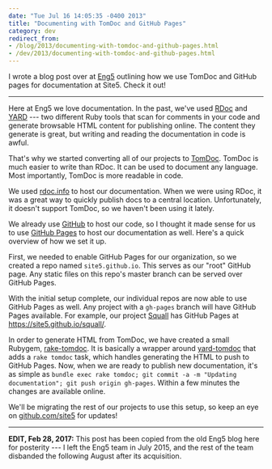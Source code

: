 ```yaml
---
date: "Tue Jul 16 14:05:35 -0400 2013"
title: "Documenting with TomDoc and GitHub Pages"
category: dev
redirect_from:
- /blog/2013/documenting-with-tomdoc-and-github-pages.html
- /dev/2013/documenting-with-tomdoc-and-github-pages.html
---
```


I wrote a blog post over at [Eng5](http://eng5.com) outlining how we use
TomDoc and GitHub pages for documentation at Site5. Check it out!

---

Here at Eng5 we love documentation. In the past, we've used [RDoc][] and
[YARD][] --- two different Ruby tools that scan for comments in your code and
generate browsable HTML content for publishing online. The content they
generate is great, but writing and reading the documentation in code is awful.

That's why we started converting all of our projects to [TomDoc][]. TomDoc is
much easier to write than RDoc. It can be used to document any language. Most
importantly, TomDoc is more readable in code.

We used [rdoc.info][] to host our documentation. When we were using RDoc, it
was a great way to quickly publish docs to a central location. Unfortunately,
it doesn't support TomDoc, so we haven't been using it lately.

We already use [GitHub][Site5 GitHub] to host our code, so I thought it made
sense for us to use [GitHub Pages][] to host our documentation as well. Here's
a quick overview of how we set it up.

First, we needed to enable GitHub Pages for our organization, so we created a
repo named `site5.github.io`. This serves as our "root" GitHub page. Any
static files on this repo's master branch can be served over GitHub Pages.

With the initial setup complete, our individual repos are now able to use
GitHub Pages as well. Any project with a `gh-pages` branch will have GitHub
Pages available. For example, our project [Squall][] has GitHub Pages at
<https://site5.github.io/squall/>.

In order to generate HTML from TomDoc, we have created a small Rubygem,
[rake-tomdoc][]. It is basically a wrapper around [yard-tomdoc][] that adds a
`rake tomdoc` task, which handles generating the HTML to push to GitHub Pages.
Now, when we are ready to publish new documentation, it's as simple as `bundle
exec rake tomdoc; git commit -a -m "Updating documentation"; git push origin
gh-pages`. Within a few minutes the changes are available online.

We'll be migrating the rest of our projects to use this setup, so keep an eye
on [github.com/site5][Site5 GitHub] for updates!

---

**EDIT, Feb 28, 2017:** This post has been copied from the old Eng5 blog here
for posterity --- I left the Eng5 team in July 2015, and the rest of the team
disbanded the following August after its acquisition.

[RDoc]: http://rdoc.sourceforge.net/
[YARD]: http://yardoc.org/
[TomDoc]: http://tomdoc.org/
[rdoc.info]: http://rdoc.info/
[Site5 GitHub]: https://github.com/site5?tab=repositories
[GitHub Pages]: http://pages.github.com/
[Squall]: https://github.com/site5/squall
[rake-tomdoc]: https://github.com/site5/rake-tomdoc
[yard-tomdoc]: https://github.com/rubyworks/yard-tomdoc
[eng5 link]: http://www.eng5.com/documenting-with-tomdoc-and-github-pages/
